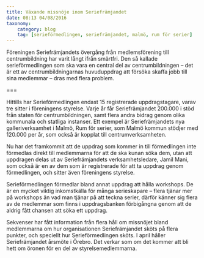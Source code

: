 ```yaml
---
title: Växande missnöje inom Seriefrämjandet
date: 08:13 04/08/2016
taxonomy:
    category: blog
    tag: [serieförmedlingen, seriefrämjandet, malmö, rum för serier]
---
```

Föreningen Seriefrämjandets övergång från medlemsförening till centrumbildning har varit långt ifrån smärtfri. Den så kallade serieförmedlingen som ska vara en central del av centrumbildningen – det är ett av centrumbildningarnas huvuduppdrag att försöka skaffa jobb till sina medlemmar – dras med flera problem.

===

Hittills har Serieförmedlingen endast 15 registrerade uppdragstagare, varav tre sitter i föreningens styrelse. Varje år får Seriefrämjandet 200.000 i stöd från staten för centrumbildningen, samt flera andra bidrag genom olika kommunala och statliga instanser. Ett exempel är Seriefrämjandets nya galleriverksamhet i Malmö, Rum för serier, som Malmö kommun stödjer med 120.000 per år, som också är kopplat till centrumverksamheten.

Nu har det framkommit att de uppdrag som kommer in till förmedlingen inte förmedlas direkt till medlemmarna för att de ska kunan söka dem, utan att uppdragen delas ut av Seriefrämjandets verksamhetsledare, Jamil Mani, som också är en av dem som är registrerade för att ta uppdrag genom förmedlingen, och sitter även föreningens styrelse.

Serieförmedlingen förmedlar bland annat uppdrag att hålla workshops. De är en mycket viktig inkomstkälla för många serieskapare – flera tjänar mer på workshops än vad man tjänar på att teckna serier, därför känner sig flera av de medlemmar som finns i uppdragsbanken förbigångna genom att de aldrig fått chansen att söka ett uppdrag.

Sekvenser har fått information från flera håll om missnöjet bland medlemmarna om hur organisationen Seriefrämjandet sköts på flera punkter, och speciellt hur Serieförmedlingen sköts. I april håller Seriefrämjandet årsmöte i Örebro. Det verkar som om det kommer att bli hett om öronen för en del av styrelsemedlemmarna.

